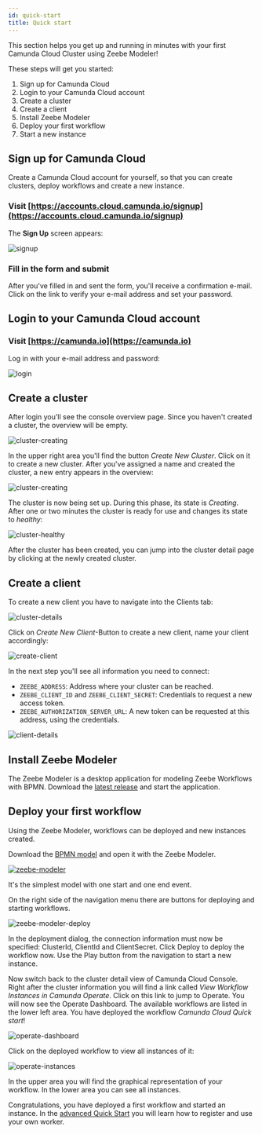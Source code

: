 ```yaml
---
id: quick-start
title: Quick start
---
```


This section helps you get up and running in minutes with your first Camunda Cloud Cluster using Zeebe Modeler!

These steps will get you started:

1. Sign up for Camunda Cloud
2. Login to your Camunda Cloud account
3. Create a cluster
4. Create a client
5. Install Zeebe Modeler
6. Deploy your first workflow
7. Start a new instance

## Sign up for Camunda Cloud

Create a Camunda Cloud account for yourself, so that you can create clusters, deploy workflows and create a new instance.

### Visit [https://accounts.cloud.camunda.io/signup](https://accounts.cloud.camunda.io/signup)

The **Sign Up** screen appears:

![signup](assets/signup.png)

### Fill in the form and submit

After you've filled in and sent the form, you'll receive a confirmation e-mail. Click on the link to verify your e-mail address and set your password.

## Login to your Camunda Cloud account

### Visit [https://camunda.io](https://camunda.io)

Log in with your e-mail address and password:

![login](./assets/login.png)

## Create a cluster

After login you'll see the console overview page. Since you haven't created a cluster, the overview will be empty.

![cluster-creating](assets/cluster-overview-empty.png)

In the upper right area you'll find the button _Create New Cluster_. Click on it to create a new cluster. After you've assigned a name and created the cluster, a new entry appears in the overview:

![cluster-creating](assets/cluster-overview-new-cluster-creating.png)

The cluster is now being set up. During this phase, its state is _Creating_. After one or two minutes the cluster is ready for use and changes its state to _healthy_:

![cluster-healthy](assets/cluster-overview-new-cluster-healthy.png)

After the cluster has been created, you can jump into the cluster detail page by clicking at the newly created cluster.

## Create a client

To create a new client you have to navigate into the Clients tab:

![cluster-details](./assets/cluster-detail-clients.png)

Click on _Create New Client_-Button to create a new client, name your client accordingly:

![create-client](./assets/cluster-details-create-client.png)

In the next step you'll see all information you need to connect:

- `ZEEBE_ADDRESS`: Address where your cluster can be reached.
- `ZEEBE_CLIENT_ID` and `ZEEBE_CLIENT_SECRET`: Credentials to request a new access token.
- `ZEEBE_AUTHORIZATION_SERVER_URL`: A new token can be requested at this address, using the credentials.

![client-details](assets/cluster-details-client-details.png)

## Install Zeebe Modeler

The Zeebe Modeler is a desktop application for modeling Zeebe Workflows with BPMN. Download the [latest release](https://github.com/zeebe-io/zeebe-modeler/releases) and start the application.

## Deploy your first workflow

Using the Zeebe Modeler, workflows can be deployed and new instances created.

Download the [BPMN model](assets/gettingstarted_quickstart.bpmn) and open it with the Zeebe Modeler.

[![zeebe-modeler](assets/zeebe-modeler.png)](./assets/gettingstarted_quickstart.bpmn)

It's the simplest model with one start and one end event.

On the right side of the navigation menu there are buttons for deploying and starting workflows.

![zeebe-modeler-deploy](assets/zeebe-modeler-deploy.png)

In the deployment dialog, the connection information must now be specified: ClusterId, ClientId and ClientSecret. Click Deploy to deploy the workflow now. Use the Play button from the navigation to start a new instance.

Now switch back to the cluster detail view of Camunda Cloud Console. Right after the cluster information you will find a link called _View Workflow Instances in Camunda Operate_. Click on this link to jump to Operate. You will now see the Operate Dashboard. The available workflows are listed in the lower left area. You have deployed the workflow _Camunda Cloud Quick start_!

![operate-dashboard](./assets/operate-dashboard.png)

Click on the deployed workflow to view all instances of it:

![operate-instances](assets/operate-instances.png)

In the upper area you will find the graphical representation of your workflow. In the lower area you can see all instances.

Congratulations, you have deployed a first workflow and started an instance. In the [advanced Quick Start](./gettingstarted_quick-start-advanced.md) you will learn how to register and use your own worker.
